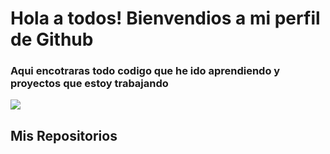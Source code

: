 # Hola a todos! Bienvendios a mi perfil de Github


### Aqui encotraras todo codigo que he ido aprendiendo y proyectos que estoy trabajando

![](https://static.vecteezy.com/system/resources/thumbnails/003/343/387/small/desktop-source-code-and-wallpaper-by-coding-and-programming-free-photo.jpg)

## Mis Repositorios

 
